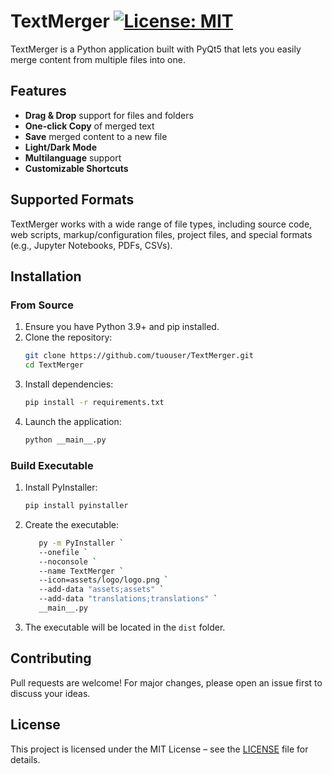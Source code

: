 # TextMerger [![License: MIT](https://img.shields.io/badge/License-MIT-yellow.svg)](https://opensource.org/licenses/MIT)

TextMerger is a Python application built with PyQt5 that lets you easily merge content from multiple files into one.


## Features
- **Drag & Drop** support for files and folders
- **One-click Copy** of merged text
- **Save** merged content to a new file
- **Light/Dark Mode**
- **Multilanguage** support
- **Customizable Shortcuts**

## Supported Formats
TextMerger works with a wide range of file types, including source code, web scripts, markup/configuration files, project files, and special formats (e.g., Jupyter Notebooks, PDFs, CSVs).

## Installation

### From Source
1. Ensure you have Python 3.9+ and pip installed.
2. Clone the repository:
   ```bash
   git clone https://github.com/tuouser/TextMerger.git
   cd TextMerger
   ```
3. Install dependencies:
   ```bash
   pip install -r requirements.txt
   ```
4. Launch the application:
   ```bash
   python __main__.py
   ```

### Build Executable
1. Install PyInstaller:
   ```bash
   pip install pyinstaller
   ```
2. Create the executable:
   ```bash
      py -m PyInstaller `
      --onefile `
      --noconsole `
      --name TextMerger `
      --icon=assets/logo/logo.png `
      --add-data "assets;assets" `
      --add-data "translations;translations" `
      __main__.py
   ```
3. The executable will be located in the `dist` folder.

## Contributing
Pull requests are welcome! For major changes, please open an issue first to discuss your ideas.

## License
This project is licensed under the MIT License – see the [LICENSE](LICENSE) file for details.